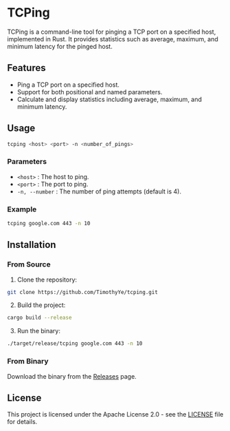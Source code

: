 # TCPing

TCPing is a command-line tool for pinging a TCP port on a specified host, implemented in Rust. It provides statistics such as average, maximum, and minimum latency for the pinged host.

## Features

- Ping a TCP port on a specified host.
- Support for both positional and named parameters.
- Calculate and display statistics including average, maximum, and minimum latency.

## Usage

```sh
tcping <host> <port> -n <number_of_pings>
```

### Parameters

* `<host>` : The host to ping.
* `<port>` : The port to ping.
* `-n, --number` : The number of ping attempts (default is 4).

### Example

```sh
tcping google.com 443 -n 10
```

## Installation

### From Source

1. Clone the repository:

```sh
git clone https://github.com/TimothyYe/tcping.git
```

2. Build the project:

```sh
cargo build --release
```

3. Run the binary:

```sh
./target/release/tcping google.com 443 -n 10
```

### From Binary

Download the binary from the [Releases]() page.

## License

This project is licensed under the Apache License 2.0 - see the [LICENSE](https://github.com/TimothyYe/tcping/blob/master/LICENSE) file for details.
